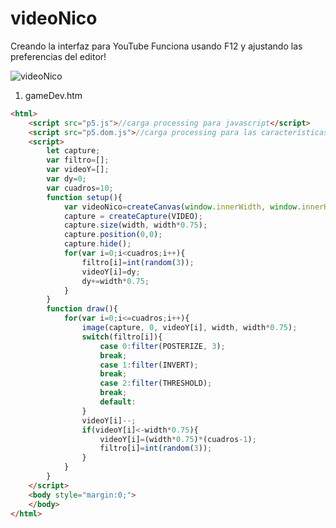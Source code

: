 # videoNico
Creando la interfaz para YouTube
Funciona usando F12 y ajustando las preferencias del editor!

![videoNico](https://github.com/nicolasbaez/videoNico/blob/master/portada.png)

1. gameDev.htm
```html
<html>
	<script src="p5.js">//carga processing para javascript</script>
	<script src="p5.dom.js">//carga processing para las características del navegador</script>
	<script>
		let capture;
		var filtro=[];
		var videoY=[];
		var dy=0;
		var cuadros=10;
		function setup(){
			var videoNico=createCanvas(window.innerWidth, window.innerHeight);
			capture = createCapture(VIDEO);
			capture.size(width, width*0.75);
			capture.position(0,0);
			capture.hide();
			for(var i=0;i<cuadros;i++){
				filtro[i]=int(random(3));
				videoY[i]=dy;
				dy+=width*0.75;
			}
		}
		function draw(){
			for(var i=0;i<=cuadros;i++){
				image(capture, 0, videoY[i], width, width*0.75);
				switch(filtro[i]){
					case 0:filter(POSTERIZE, 3);
					break;
					case 1:filter(INVERT);
					break;
					case 2:filter(THRESHOLD);
					break;
					default:
				}
				videoY[i]--;
				if(videoY[i]<-width*0.75){
					videoY[i]=(width*0.75)*(cuadros-1);
					filtro[i]=int(random(3));
				}
			}
		}
	</script>
	<body style="margin:0;">
	</body>
</html>
```

